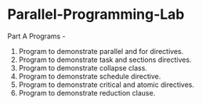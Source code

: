 # Parallel-Programming-Lab

Part A Programs -

1. Program to demonstrate parallel and for directives.
2. Program to demonstrate task and sections directives.
3. Program to demonstrate collapse class.
4. Program to demonstrate schedule directive.
5. Program to demonstrate critical and atomic directives.
6. Program to demonstrate reduction clause.
